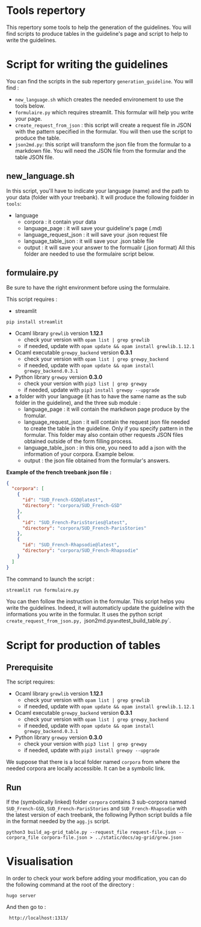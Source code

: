# Tools repertory

This repertory some tools to help the generation of the guidelines. You will find scripts to produce tables in the guideline's page and script to help to write the guidelines.

# Script for writing the guidelines

You can find the scripts in the sub repertory `generation_guideline`. You will find : 
- `new_language.sh` which creates the needed environement to use the tools below.
- `formulaire.py` which requires streamlit. This formular will help you write your page.  
- `create_request_from_json` : this script will create a request file in JSON with the pattern specified in the formular. You will then use the script to produce the table.
- `json2md.py`: this script will transform the json file from the formular to a markdown file. You will need the JSON file from the formular and the table JSON file. 

## new_language.sh

In this script, you'll have to indicate your language (name) and the path to your data (folder with your treebank). It will produce the following foldder in `tools`:
- language
  - corpora : it contain your data
  - language_page : it will save your guideline's page (.md)
  - language_request_json : it will save your .json request file 
  - language_table_json : it will save your .json table file 
  - output : it will save your answer to the formualir (.json format)
All this folder are needed to use the formulaire script below. 

## formulaire.py 

Be sure to have the right environment before using the formulaire.

This script requires : 
- streamlit 
```
pip install streamlit
```
- Ocaml library `grewlib` version **1.12.1**
   - check your version with `opam list | grep grewlib`
   - if needed, update with `opam update && opam install grewlib.1.12.1`
- Ocaml executable `grewpy_backend` version **0.3.1**
   - check your version with `opam list | grep grewpy_backend`
   - if needed, update with `opam update && opam install grewpy_backend.0.3.1`
- Python library `grewpy` version **0.3.0**
   - check your version with `pip3 list | grep grewpy`
   - if needed, update with `pip3 install grewpy --upgrade`
- a folder with your language (it has to have the same name as the sub folder in the guideline), and the three sub module :
	- language_page : it will contain the markdwon page produce by the fromular.
	- language_request_json : it will contain the request json file needed to create the table in the guideline. Only if you specify pattern in the formular. This folder may also contain other requests JSON files obtained outside of the form filling process.
	- language_table_json : in this one, you need to add a json with the information of your corpora. Example below.
	- output : the json file obtained from the formular's answers. 

**Example of the french treebank json file :**

```json
{
  "corpora": [
    {
      "id": "SUD_French-GSD@latest",
      "directory": "corpora/SUD_French-GSD"
    },
    {
      "id": "SUD_French-ParisStories@latest",
      "directory": "corpora/SUD_French-ParisStories"
    },
    {
      "id": "SUD_French-Rhapsodie@latest",
      "directory": "corpora/SUD_French-Rhapsodie"
    }
  ]
}

```
The command to launch the script :

```bash
streamlit run formulaire.py
```

You can then follow the instruction in the formular. This script helps you write the guidelines. Indeed, it will automaticly update the guideline  with the informations you write in the formular. It uses the python script `create_request_from_json.py, `json2md.py` and `test_build_table.py`. 



# Script for production of tables

## Prerequisite

The script requires:
 - Ocaml library `grewlib` version **1.12.1**
   - check your version with `opam list | grep grewlib`
   - if needed, update with `opam update && opam install grewlib.1.12.1`
 - Ocaml executable `grewpy_backend` version **0.3.1**
   - check your version with `opam list | grep grewpy_backend`
   - if needed, update with `opam update && opam install grewpy_backend.0.3.1`
 - Python library `grewpy` version **0.3.0**
   - check your version with `pip3 list | grep grewpy`
   - if needed, update with `pip3 install grewpy --upgrade`

We suppose that there is a local folder named `corpora` from where the needed corpora are locally accessible.
It can be a symbolic link.

## Run 

If the (symbolically linked) folder `corpora` contains 3 sub-corpora named `SUD_French-GSD`, `SUD_French-ParisStories` and `SUD_French-Rhapsodie` with the latest version of each treebank, the following Python script builds a file in the format needed by the `agg.js` script.

```
python3 build_ag-grid_table.py --request_file request-file.json --corpora_file corpora-file.json > ../static/docs/ag-grid/grew.json
```
# Visualisation 

In order to check your work before adding your modification, you can do the following command at the root of the directory :

```
hugo server
```

And then go to :

```
 http://localhost:1313/
```
